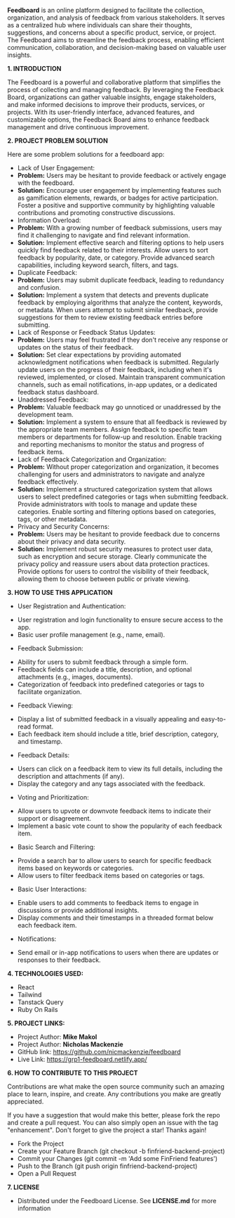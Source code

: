 **Feedboard** is an online platform designed to facilitate the collection, organization, and analysis of feedback from various stakeholders. It serves as a centralized hub where individuals can share their thoughts, suggestions, and concerns about a specific product, service, or project. The Feedboard aims to streamline the feedback process, enabling efficient communication, collaboration, and decision-making based on valuable user insights.

**1. INTRODUCTION**

The Feedboard is a powerful and collaborative platform that simplifies the process of collecting and managing feedback. By leveraging the Feedback Board, organizations can gather valuable insights, engage stakeholders, and make informed decisions to improve their products, services, or projects. With its user-friendly interface, advanced features, and customizable options, the Feedback Board aims to enhance feedback management and drive continuous improvement.

**2. PROJECT PROBLEM SOLUTION**

Here are some problem solutions for a feedboard app:

- Lack of User Engagement:
- **Problem:** Users may be hesitant to provide feedback or actively engage with the feedboard.
- **Solution:** Encourage user engagement by implementing features such as gamification elements, rewards, or badges for active participation. Foster a positive and supportive community by highlighting valuable contributions and promoting constructive discussions.
- Information Overload:
- **Problem:** With a growing number of feedback submissions, users may find it challenging to navigate and find relevant information.
- **Solution:** Implement effective search and filtering options to help users quickly find feedback related to their interests. Allow users to sort feedback by popularity, date, or category. Provide advanced search capabilities, including keyword search, filters, and tags.
- Duplicate Feedback:
- **Problem:** Users may submit duplicate feedback, leading to redundancy and confusion.
- **Solution:** Implement a system that detects and prevents duplicate feedback by employing algorithms that analyze the content, keywords, or metadata. When users attempt to submit similar feedback, provide suggestions for them to review existing feedback entries before submitting.
- Lack of Response or Feedback Status Updates:
- **Problem:** Users may feel frustrated if they don't receive any response or updates on the status of their feedback.
- **Solution:** Set clear expectations by providing automated acknowledgment notifications when feedback is submitted. Regularly update users on the progress of their feedback, including when it's reviewed, implemented, or closed. Maintain transparent communication channels, such as email notifications, in-app updates, or a dedicated feedback status dashboard.
- Unaddressed Feedback:
- **Problem:** Valuable feedback may go unnoticed or unaddressed by the development team.
- **Solution:** Implement a system to ensure that all feedback is reviewed by the appropriate team members. Assign feedback to specific team members or departments for follow-up and resolution. Enable tracking and reporting mechanisms to monitor the status and progress of feedback items.
- Lack of Feedback Categorization and Organization:
- **Problem:** Without proper categorization and organization, it becomes challenging for users and administrators to navigate and analyze feedback effectively.
- **Solution:** Implement a structured categorization system that allows users to select predefined categories or tags when submitting feedback. Provide administrators with tools to manage and update these categories. Enable sorting and filtering options based on categories, tags, or other metadata.
- Privacy and Security Concerns:
- **Problem:** Users may be hesitant to provide feedback due to concerns about their privacy and data security.
- **Solution:** Implement robust security measures to protect user data, such as encryption and secure storage. Clearly communicate the privacy policy and reassure users about data protection practices. Provide options for users to control the visibility of their feedback, allowing them to choose between public or private viewing.

**3. HOW TO USE THIS APPLICATION**

- User Registration and Authentication:

* User registration and login functionality to ensure secure access to the app.
* Basic user profile management (e.g., name, email).

- Feedback Submission:

* Ability for users to submit feedback through a simple form.
* Feedback fields can include a title, description, and optional attachments (e.g., images, documents).
* Categorization of feedback into predefined categories or tags to facilitate organization.

- Feedback Viewing:

* Display a list of submitted feedback in a visually appealing and easy-to-read format.
* Each feedback item should include a title, brief description, category, and timestamp.

- Feedback Details:

* Users can click on a feedback item to view its full details, including the description and attachments (if any).
* Display the category and any tags associated with the feedback.

- Voting and Prioritization:

* Allow users to upvote or downvote feedback items to indicate their support or disagreement.
* Implement a basic vote count to show the popularity of each feedback item.

- Basic Search and Filtering:

* Provide a search bar to allow users to search for specific feedback items based on keywords or categories.
* Allow users to filter feedback items based on categories or tags.

- Basic User Interactions:

* Enable users to add comments to feedback items to engage in discussions or provide additional insights.
* Display comments and their timestamps in a threaded format below each feedback item.

- Notifications:

* Send email or in-app notifications to users when there are updates or responses to their feedback.

**4. TECHNOLOGIES USED:**

- React
- Tailwind
- Tanstack Query
- Ruby On Rails

**5. PROJECT LINKS:**

- Project Author: **Mike Makol**
- Project Author: **Nicholas Mackenzie**
- GitHub link: https://github.com/nicmackenzie/feedboard
- Live Link: https://grp1-feedboard.netlify.app/

**6. HOW TO CONTRIBUTE TO THIS PROJECT**

Contributions are what make the open source community such an amazing place to learn, inspire, and create. Any contributions you make are greatly appreciated.

If you have a suggestion that would make this better, please fork the repo and create a pull request. You can also simply open an issue with the tag "enhancement". Don't forget to give the project a star! Thanks again!

- Fork the Project
- Create your Feature Branch (git checkout -b finfriend-backend-project)
- Commit your Changes (git commit -m 'Add some FinFriend features')
- Push to the Branch (git push origin finfriend-backend-project)
- Open a Pull Request

**7. LICENSE**

- Distributed under the Feedboard License. See **LICENSE.md** for more information
